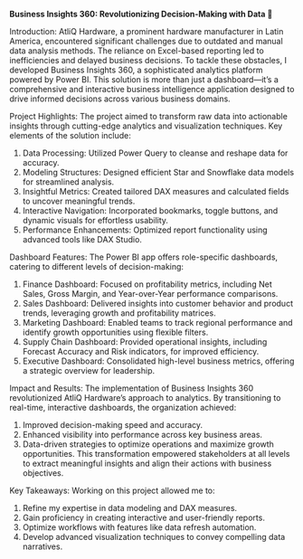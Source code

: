 **Business Insights 360: Revolutionizing Decision-Making with Data 🌟**

Introduction:
AtliQ Hardware, a prominent hardware manufacturer in Latin America, encountered significant challenges due to outdated and manual data analysis methods. The reliance on Excel-based reporting led to inefficiencies and delayed business decisions. To tackle these obstacles, I developed Business Insights 360, a sophisticated analytics platform powered by Power BI.
This solution is more than just a dashboard—it’s a comprehensive and interactive business intelligence application designed to drive informed decisions across various business domains.

Project Highlights:
The project aimed to transform raw data into actionable insights through cutting-edge analytics and visualization techniques. Key elements of the solution include:
1. Data Processing: Utilized Power Query to cleanse and reshape data for accuracy.
2. Modeling Structures: Designed efficient Star and Snowflake data models for streamlined analysis.
3. Insightful Metrics: Created tailored DAX measures and calculated fields to uncover meaningful trends.
4. Interactive Navigation: Incorporated bookmarks, toggle buttons, and dynamic visuals for effortless usability.
5. Performance Enhancements: Optimized report functionality using advanced tools like DAX Studio.

Dashboard Features:
The Power BI app offers role-specific dashboards, catering to different levels of decision-making:
1. Finance Dashboard: Focused on profitability metrics, including Net Sales, Gross Margin, and Year-over-Year performance comparisons.
2. Sales Dashboard: Delivered insights into customer behavior and product trends, leveraging growth and profitability matrices.
3. Marketing Dashboard: Enabled teams to track regional performance and identify growth opportunities using flexible filters.
4. Supply Chain Dashboard: Provided operational insights, including Forecast Accuracy and Risk indicators, for improved efficiency.
5. Executive Dashboard: Consolidated high-level business metrics, offering a strategic overview for leadership.

Impact and Results:
The implementation of Business Insights 360 revolutionized AtliQ Hardware’s approach to analytics. By transitioning to real-time, interactive dashboards, the organization achieved:
1. Improved decision-making speed and accuracy.
2. Enhanced visibility into performance across key business areas.
3. Data-driven strategies to optimize operations and maximize growth opportunities.
This transformation empowered stakeholders at all levels to extract meaningful insights and align their actions with business objectives.

Key Takeaways:
Working on this project allowed me to:
1. Refine my expertise in data modeling and DAX measures.
2. Gain proficiency in creating interactive and user-friendly reports.
3. Optimize workflows with features like data refresh automation.
4. Develop advanced visualization techniques to convey compelling data narratives.
